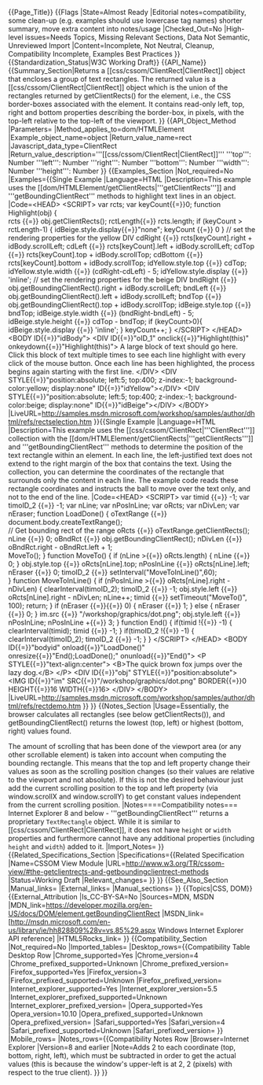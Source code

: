 {{Page_Title}}
{{Flags
|State=Almost Ready
|Editorial notes=compatibility, some clean-up (e.g. examples should use lowercase tag names) shorter summary, move extra content into notes/usage
|Checked_Out=No
|High-level issues=Needs Topics, Missing Relevant Sections, Data Not Semantic, Unreviewed Import
|Content=Incomplete, Not Neutral, Cleanup, Compatibility Incomplete, Examples Best Practices
}}
{{Standardization_Status|W3C Working Draft}}
{{API_Name}}
{{Summary_Section|Returns a [[css/cssom/ClientRect|ClientRect]] object that encloses a group of text rectangles. 
The returned value is a [[css/cssom/ClientRect|ClientRect]] object which is the union of the rectangles returned by getClientRects() for the element, i.e., the CSS border-boxes associated with the element. It contains read-only left, top, right and bottom properties describing the border-box, in pixels, with the top-left relative to the top-left of the viewport.
}}
{{API_Object_Method
|Parameters=
|Method_applies_to=dom/HTMLElement
|Example_object_name=object
|Return_value_name=rect
|Javascript_data_type=ClientRect
|Return_value_description='''[[css/cssom/ClientRect|ClientRect]]'''
  '''top''': Number
  '''left''': Number
  '''right''': Number
  '''bottom''': Number
  '''width''': Number
  '''height''': Number
}}
{{Examples_Section
|Not_required=No
|Examples={{Single Example
|Language=HTML
|Description=This example uses the [[dom/HTMLElement/getClientRects|'''getClientRects''']] and '''getBoundingClientRect''' methods to highlight text lines in an object.
|Code=&lt;HEAD&gt;
&lt;SCRIPT&gt;
var rcts;
var keyCount{{=}}0;
function Highlight(obj) {            
    rcts {{=}} obj.getClientRects();
    rctLength{{=}} rcts.length;
    if (keyCount &gt; rctLength-1) {
        idBeige.style.display{{=}}"none";
        keyCount {{=}} 0
    }
    // set the rendering properties for the yellow DIV
    cdRight {{=}} rcts[keyCount].right + idBody.scrollLeft;
    cdLeft {{=}} rcts[keyCount].left + idBody.scrollLeft;
    cdTop {{=}} rcts[keyCount].top + idBody.scrollTop;
    cdBottom {{=}} rcts[keyCount].bottom + idBody.scrollTop;
    idYellow.style.top {{=}} cdTop;
    idYellow.style.width {{=}} (cdRight-cdLeft) - 5;
    idYellow.style.display {{=}} 'inline';
    // set the rendering properties for the beige DIV
    bndRight {{=}} obj.getBoundingClientRect().right +
	    idBody.scrollLeft;
    bndLeft {{=}} obj.getBoundingClientRect().left +
	    idBody.scrollLeft;
    bndTop {{=}} obj.getBoundingClientRect().top +
	    idBody.scrollTop;
    idBeige.style.top {{=}} bndTop;
    idBeige.style.width {{=}} (bndRight-bndLeft) - 5;
    idBeige.style.height {{=}} cdTop - bndTop;
    if (keyCount&gt;0){
        idBeige.style.display {{=}} 'inline';
    }
    keyCount++;
}
&lt;/SCRIPT&gt;
&lt;/HEAD&gt;
&lt;BODY ID{{=}}"idBody"&gt;
&lt;DIV ID{{=}}"oID_1" onclick{{=}}"Highlight(this)"
    onkeydown{{=}}"Highlight(this)"&gt;
A large block of text should go here. Click this
block of text multiple times to see each line
highlight with every click of the mouse button.
Once each line has been highlighted, the process
begins again starting with the first line.
&lt;/DIV&gt;
&lt;DIV STYLE{{=}}"position:absolute; left:5; top:400;
z-index:-1; background-color:yellow; display:none"
ID{{=}}"idYellow"&gt;&lt;/DIV&gt;
&lt;DIV STYLE{{=}}"position:absolute; left:5; top:400;
z-index:-1; background-color:beige; display:none"
ID{{=}}"idBeige"&gt;&lt;/DIV&gt;
&lt;/BODY&gt;
|LiveURL=http://samples.msdn.microsoft.com/workshop/samples/author/dhtml/refs/rectselection.htm
}}{{Single Example
|Language=HTML
|Description=This example uses the [[css/cssom/ClientRect|'''ClientRect''']] collection with the [[dom/HTMLElement/getClientRects|'''getClientRects''']] and '''getBoundingClientRect''' methods to determine the position of the text rectangle within an element. In each line, the left-justified text does not extend to the right margin of the box that contains the text. Using the collection, you can determine the coordinates of the rectangle that surrounds only the content in each line. The example code reads these rectangle coordinates and instructs the ball to move over the text only, and not to the end of the line.
|Code=&lt;HEAD&gt;
&lt;SCRIPT&gt;
var timid {{=}} -1;
var timoID_2 {{=}} -1;
var nLine;
var nPosInLine;
var oRcts;
var nDivLen;
var nEraser;
function LoadDone() {
    oTextRange {{=}} document.body.createTextRange();              
    // Get bounding rect of the range
    oRcts {{=}} oTextRange.getClientRects();
    nLine {{=}} 0;
    oBndRct {{=}} obj.getBoundingClientRect();
    nDivLen {{=}} oBndRct.right - oBndRct.left + 1;    
    MoveTo();
}
function MoveTo() {
    if (nLine &gt;{{=}} oRcts.length) {
	    nLine {{=}} 0;
	}
    obj.style.top {{=}} oRcts[nLine].top;
    nPosInLine {{=}} oRcts[nLine].left;
    nEraser {{=}} 0;
    timoID_2 {{=}} setInterval("MoveToInLine()",60);    
}
function MoveToInLine() {
    if (nPosInLine &gt;{{=}} oRcts[nLine].right - nDivLen) {
        clearInterval(timoID_2);
        timoID_2 {{=}} -1;
        obj.style.left {{=}} oRcts[nLine].right - nDivLen;
        nLine++;
        timid {{=}} setTimeout("MoveTo()", 100);
        return;
    }
    if (nEraser {{=}}{{=}} 0) {
	    nEraser {{=}} 1;
	}
    else {
	    nEraser {{=}} 0;
	}
	im.src {{=}} "/workshop/graphics/dot.png";
    obj.style.left {{=}} nPosInLine;
    nPosInLine +{{=}} 3;
}
function End() {
    if(timid !{{=}} -1) {
	    clearInterval(timid);
        timid {{=}} -1;
	}
    if(timoID_2 !{{=}} -1) {
	    clearInterval(timoID_2);
        timoID_2 {{=}} -1;
	}
}
&lt;/SCRIPT&gt;
&lt;/HEAD&gt;
&lt;BODY ID{{=}}"bodyid" onload{{=}}"LoadDone()"
    onresize{{=}}"End();LoadDone();" onunload{{=}}"End()"&gt;
&lt;P STYLE{{=}}"text-align:center"&gt;
&lt;B&gt;The quick brown fox jumps over the lazy dog.&lt;/B&gt;
&lt;/P&gt;
&lt;DIV ID{{=}}"obj" STYLE{{=}}"position:absolute"&gt;
&lt;IMG ID{{=}}"im" SRC{{=}}"/workshop/graphics/dot.png"
    BORDER{{=}}0 HEIGHT{{=}}16 WIDTH{{=}}16&gt;
&lt;/DIV&gt;
&lt;/BODY&gt;
|LiveURL=http://samples.msdn.microsoft.com/workshop/samples/author/dhtml/refs/rectdemo.htm
}}
}}
{{Notes_Section
|Usage=Essentially, the browser calculates all rectangles (see below getClientRects()), and getBoundingClientRect() returns the lowest (top, left) or highest (bottom, right) values found.

The amount of scrolling that has been done of the viewport area (or any other scrollable element) is taken into account when computing the bounding rectangle. This means that the top and left property change their values as soon as the scrolling position changes (so their values are relative to the viewport and not absolute). If this is not the desired behaviour just add the current scrolling position to the top and left property (via window.scrollX and window.scrollY) to get constant values independent from the current scrolling position.
|Notes====Compatibility notes===
Internet Explorer 8 and below - '''getBoundingClientRect''' returns a proprietary <code>TextRectangle</code> object. While it is similar to [[css/cssom/ClientRect|ClientRect]], it does not have <code>height</code> or <code>width</code> properties and furthermore cannot have any additional properties (including <code>height</code> and <code>width</code>) added to it.
|Import_Notes=
}}
{{Related_Specifications_Section
|Specifications={{Related Specification
|Name=CSSOM View Module
|URL=http://www.w3.org/TR/cssom-view/#the-getclientrects-and-getboundingclientrect-methods
|Status=Working Draft
|Relevant_changes=
}}
}}
{{See_Also_Section
|Manual_links=
|External_links=
|Manual_sections=
}}
{{Topics|CSS, DOM}}
{{External_Attribution
|Is_CC-BY-SA=No
|Sources=MDN, MSDN
|MDN_link=https://developer.mozilla.org/en-US/docs/DOM/element.getBoundingClientRect
|MSDN_link=[http://msdn.microsoft.com/en-us/library/ie/hh828809%28v=vs.85%29.aspx Windows Internet Explorer API reference]
|HTML5Rocks_link=
}}
{{Compatibility_Section
|Not_required=No
|Imported_tables=
|Desktop_rows={{Compatibility Table Desktop Row
|Chrome_supported=Yes
|Chrome_version=4
|Chrome_prefixed_supported=Unknown
|Chrome_prefixed_version=
|Firefox_supported=Yes
|Firefox_version=3
|Firefox_prefixed_supported=Unknown
|Firefox_prefixed_version=
|Internet_explorer_supported=Yes
|Internet_explorer_version=5.5
|Internet_explorer_prefixed_supported=Unknown
|Internet_explorer_prefixed_version=
|Opera_supported=Yes
|Opera_version=10.10
|Opera_prefixed_supported=Unknown
|Opera_prefixed_version=
|Safari_supported=Yes
|Safari_version=4
|Safari_prefixed_supported=Unknown
|Safari_prefixed_version=
}}
|Mobile_rows=
|Notes_rows={{Compatibility Notes Row
|Browser=Internet Explorer
|Version=8 and earlier
|Note=Adds 2 to each coordinate (top, bottom, right, left), which must be subtracted in order to get the actual values (this is because the window's upper-left is at 2, 2 (pixels) with respect to the true client).
}}
}}